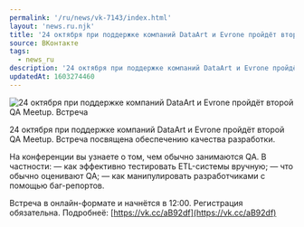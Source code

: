 ```yaml
---
permalink: '/ru/news/vk-7143/index.html'
layout: 'news.ru.njk'
title: '24 октября при поддержке компаний DataArt и Evrone пройдёт второй QA Meetup.'
source: ВКонтакте
tags:
  - news_ru
description: '24 октября при поддержке компаний DataArt и Evrone пройдёт второй QA Meetup.'
updatedAt: 1603274460
---
```

![24 октября при поддержке компаний DataArt и Evrone пройдёт второй QA Meetup. Встреча](https://sun9-42.userapi.com/impg/fMiKIG6brwqvVfte8_9DK_yO-hWqpwsjyC0vYg/eaWTdiA02kc.jpg?size=1280x720&quality=96&sign=68b04ab153b826608b6da730612db499&c_uniq_tag=EaCUDr9JGIpYWFuFdXzCOOjFFoEah1jBwt5k9SuVYpw&type=album)

24 октября при поддержке компаний DataArt и Evrone пройдёт второй QA Meetup. Встреча посвящена обеспечению качества разработки.

На конференции вы узнаете о том, чем обычно занимаются QA.
В частности:
— как эффективно тестировать ETL-системы вручную;
— что обычно оценивают QA;
— как манипулировать разработчиками с помощью баг-репортов.

Встреча в онлайн-формате и начнётся в 12:00. Регистрация обязательна.
Подробнеё: [https://vk.cc/aB92df](https://vk.cc/aB92df)
